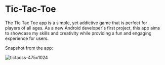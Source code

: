 # Tic-Tac-Toe

The Tic Tac Toe app is a simple, yet addictive game that is perfect for players of all ages. As a new Android developer's first project, this app aims to showcase my skills and creativity while providing a fun and engaging experience for users.

Snapshot from the app:


![tictacss-475x1024](https://github.com/lovishprabhakar/Tic-Tac-Toe/assets/89595539/c41f58c2-217b-4c4e-8744-27327c55e926)
